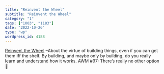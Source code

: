 ```yaml
---
title: "Reinvent the Wheel"
subtitle: "Reinvent the Wheel"
category: "1"
tags: ["1003", "1183"]
date: "2022-10-26"
type: "wp"
wordpress_id: 4188
---
```

[ Reinvent the Wheel]( https://etiennefd.substack.com/p/reinvent-the-wheel?ref=The+Browser-newsletter) –About the virtue of building things, even if you can get them iff the shelf. By building, and maybe only by building, do you really learn and understand how it works. AWM #97: There’s really no other option 🛞